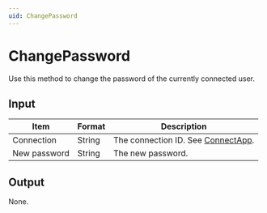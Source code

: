 ```yaml
---
uid: ChangePassword
---
```


# ChangePassword

Use this method to change the password of the currently connected user.

## Input

| Item         | Format | Description                                          |
|--------------|--------|------------------------------------------------------|
| Connection   | String | The connection ID. See [ConnectApp](xref:ConnectApp). |
| New password | String | The new password.                                    |

## Output

None.
